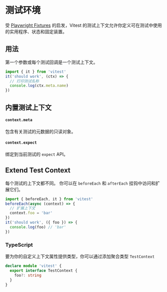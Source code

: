 # 测试环境

受 [Playwright Fixtures](https://playwright.dev/docs/test-fixtures) 的启发，Vitest 的测试上下文允许你定义可在测试中使用的实用程序、状态和固定装置。

## 用法

第一个参数或每个测试回调是一个测试上下文。

```ts
import { it } from 'vitest'
it('should work', (ctx) => {
  // 打印测试名称
  console.log(ctx.meta.name)
})
```

## 内置测试上下文

#### `context.meta`

包含有关测试的元数据的只读对象。

#### `context.expect`

绑定到当前测试的 `expect` API。

## Extend Test Context

每个测试的上下文都不同。 你可以在 `beforeEach` 和 `afterEach` 挂钩中访问和扩展它们。

```ts
import { beforeEach, it } from 'vitest'
beforeEach(async (context) => {
  // 扩展上下文
  context.foo = 'bar'
})
it('should work', ({ foo }) => {
  console.log(foo) // 'bar'
})
```

### TypeScript

要为你的自定义上下文属性提供类型，你可以通过添加聚合类型 `TestContext`

```ts
declare module 'vitest' {
  export interface TestContext {
    foo?: string
  }
}
```
